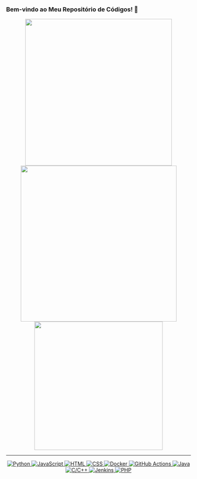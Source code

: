 ### Bem-vindo ao Meu Repositório de Códigos! 👋

<p align="center">
  <img src="https://github-readme-stats.vercel.app/api?username=AyrtonBorges&show_icons=true&theme=bear" width="400">
  <img src="https://github-readme-streak-stats.herokuapp.com?user=AyrtonBorges&theme=dark" width="425">
  <!--<img src="https://github-readme-streak-stats.herokuapp.com?user=AyrtonBorges&theme=dark&hide_border=true" width="400">-->
  <img src="https://github-readme-stats.vercel.app/api/top-langs/?username=AyrtonBorges&theme=dark" width="350">
</p>

---
<p align="center">
  <a href="https://www.python.org/" target="_blank">
    <img src="https://img.shields.io/badge/Python-%2314354C.svg?style=flat-square&logo=python&logoColor=white" alt="Python">
  </a>
  <!--
  <a href="https://www.r-project.org/" target="_blank">
    <img src="https://img.shields.io/badge/R-%23276DC3.svg?style=flat-square&logo=R&logoColor=white" alt="R">
  </a>
  -->
  <a href="https://www.javascript.com/" target="_blank">
    <img src="https://img.shields.io/badge/JavaScript-%23F7DF1E.svg?style=flat-square&logo=javascript&logoColor=black" alt="JavaScript">
  </a>
  <a href="https://html.com/" target="_blank">
    <img src="https://img.shields.io/badge/HTML-%23E34F26.svg?style=flat-square&logo=html5&logoColor=white" alt="HTML">
  </a>
  <a href="https://www.w3.org/Style/CSS/Overview.en.html" target="_blank">
    <img src="https://img.shields.io/badge/CSS-%231572B6.svg?style=flat-square&logo=css3&logoColor=white" alt="CSS">
  </a>
  <a href="https://www.docker.com/" target="_blank">
    <img src="https://img.shields.io/badge/Docker-%232496ED.svg?style=flat-square&logo=docker&logoColor=white" alt="Docker">
  </a>
  <a href="https://github.com/features/actions" target="_blank">
    <img src="https://img.shields.io/badge/GitHub%20Actions-%232671E5.svg?style=flat-square&logo=github-actions&logoColor=white" alt="GitHub Actions">
  </a>
  <a href="https://www.java.com/" target="_blank">
    <img src="https://img.shields.io/badge/Java-%23FF0000.svg?style=flat-square&logo=openjdk&logoColor=white" alt="Java">
  </a>
  <a href="#" target="_blank">
    <img src="https://img.shields.io/badge/C%2FC%2B%2B-%2300599C.svg?style=flat-square&logo=c%2B%2B&logoColor=white" alt="C/C++">
  </a>
  <a href="https://www.jenkins.io/" target="_blank">
    <img src="https://img.shields.io/badge/Jenkins-%232C5263.svg?style=flat-square&logo=jenkins&logoColor=white" alt="Jenkins">
  </a>
  <a href="https://www.php.net/" target="_blank">
    <img src="https://img.shields.io/badge/PHP-%777BB4.svg?style=flat-square&logo=php&logoColor=white" alt="PHP">
  </a>

  <!--
  <a href="https://aws.amazon.com/" target="_blank">
    <img src="https://img.shields.io/badge/AWS-%23FF9900.svg?style=flat-square&logo=amazon-aws&logoColor=white" alt="AWS">
  </a>
  -->
</p>
<!--
- 🔭 I’m currently working on ...
- 🌱 I’m currently learning ...
- 👯 I’m looking to collaborate on ...
- 🤔 I’m looking for help with ...
- 💬 Ask me about ...
- 📫 How to reach me: ...
- ⚡ Fun fact: ...
-->
